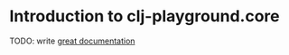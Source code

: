 # Introduction to clj-playground.core

TODO: write [great documentation](http://jacobian.org/writing/what-to-write/)
